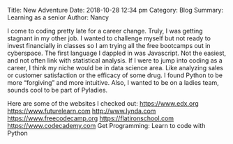 Title: New Adventure
Date: 2018-10-28 12:34 pm
Category: Blog
Summary: Learning as a senior 
Author: Nancy

I come to coding pretty late for a career change. Truly, I was getting stagnant in my other job. I wanted to challenge myself but not ready to invest financially in classes so I am trying all the free bootcamps out in cyberspace. The first language I dappled in was Javascript. Not the easiest, and not often link with statistical analysis. If I were to jump into coding as a career, I think my niche would be in data science area. Like analyzing sales or customer satisfaction or the efficacy of some drug. I found Python to be more “forgiving” and more intuitive. Also, I wanted to be on a ladies team, sounds cool to be part of Pyladies.

Here are some of the websites I checked out: 
https://www.edx.org 
https://www.futurelearn.com
http://www.lynda.com
https://www.freecodecamp.org
https://flatironschool.com
https://www.codecademy.com
Get Programming: Learn to code with Python